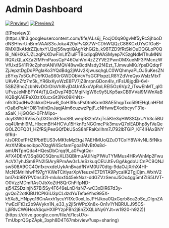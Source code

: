 # Admin Dashboard

[![Preview1](https://res.cloudinary.com/dzaoju6lr/image/upload/v1719428283/pfdlhzroc8kr1eebitv0.png)](https://drive.google.com/file/d/1csU7o-TmUbprQGpZApk_3xph8D4T67mb/view?usp=sharing)
[![Preview2](https://lh3.googleusercontent.com/fife/ALs6j_HMKasy_JpotCs4LkTeRkZH24cwcj7xApqKrxF3yA9uew7aGT1EEzODdDn97jRAhbzCefJEmDu8PhixaJi6Q5ngGtvOtTn_-E1eDgd7sm01MkqA4iIHGrYW93gNMrRwPr9NNzjE9WWxUQWfX8ddUBsLqqd0djTp2CsJ2TT89yvFN-5FNjBknJgc7QxfrYaw0QhZ7GJe5fYGVdnWgwmh9klzp1bLDLMwLBS0KYqhPHBwCKg8MrOOrQSO6aqXu8DlyEYv_5MOt2KTntINtntpvWURrgIV5znCV9ek4IxrCYI8zZ1g1wdYTdhMqT_0O0eV0Sn-PsN8KU5TDp01rsPgrvpUx24_9UHXVnsD9wiEQinH8f4Dvvbhin9xji2xITHNf3u54YnIIpDtnbDwyDlroyogu8tGo30Kwq5e9RdAeDjoJBYZStUs6RpwA4cI5Xkap3A2UXF5UCEmZ_1HeioJljvymkcC0eXniKrsDumQhRCMajnTOHzcqGbgp2jOk2JTpnjBqj3P6jUkVZOmWuUp1XIfmZPuQGk7l7v3eqPfaCdTHosQPc4wz_D7stp9cbuGrEDlk9ZBvN04kQoTIe08zs8BVLU8bIiyByrQFSQ4UbfOatnxE_jjCO_5LvPb096zbg577-fXEZytFNxV8QzDLwqIgSYBj0r8-6enhdTluHilVGrdrocPZL-mON3cmT1uKDcjyrejgYjNI-2mSE9SMjwSB-gVb8Fj1hBCF1YuOOsP9gjMjn0ksGkEeckOnX4UuI_WgnD4rkDxuz9YTdaY2wrzdJJOxFX1H5jiab1lGxlBr-msmQPAdiX6Ivs-opXZHHsWYiIBpKzi966kgBDQQvGneifF_mTHo0Vghk7h9Te4ArRps_BZyd_uDPvtyc4KQ-lNR1URbbL-kYFm50435RJC-sMATphJQMY_r5pO6LeSOoodjNXBQ98zjfbS8cfHQum41s3wb28fuMoHMoX81u61I-vl6np3r-in8AnIn1nLRVAni3YK8KTTkxnFNY_SD_xQkFXBoahSLk4q2Z1-JKzPNLZPAXL21B2sa4rN0B8afkVc5YvsCXnlDoG7cySbEc6x5-LhQqxjhI64eEWrb4bZuUzMPTc7WXj58_bi9HZ2iZl9zA3XdqhYgZhP6BkAT3z2LBhFtlSbgd6QwZQX3q_tSEl65PDPd3-U-5rmOAPfdUfC8i445NS5GyQsZBexwQCLgKOBNTZ-wf74JvhDhkfa97v5tZuhIXgtB94hRa0KO30akB9MbDg80mOM19t6pvQtUIfSJXd3NS7hMDToNP2hq9FYGDt1hpH0AfGbXtYSNQPCktM3b8Tsx3lfNpWvnrW_sApqBg5SoapS0HCakS3n-YA5w3nN-EtQP5bA8m4BJFsUGv2UBwS9pAZg4f5Me9QtCWzs06E1hYVNeA7swW02g_9YrCJkamRMwvtmI8IYsrShFTDerKBJ9iIdBylXlfvnxuhbiBBhFaIn595Exl_l74OLEWdGGqDBzYZbg3YLSJuzjyfmUaEWB4atBmBbJ8TuqlCAtju9GDqcfQxbU0MPdgaSpVl14kzRGweXqrxLvlgA0m7IPEnScmS9Fyey25bas_5UYmqiCzjXUpNaj6hlxcAu47o6LmR9wquWroRNajdVd2bHY20=w1920-h922)](https://drive.google.com/file/d/1csU7o-TmUbprQGpZApk_3xph8D4T67mb/view?usp=sharing)

<div style="overflow:hidden;border-radius:10px">
[![Preview3](https://lh3.googleusercontent.com/fife/ALs6j_FocjO0q90gvMf5yRcSjhboDdNSHhvrUnBrmVAAiS3cJoka420yPvQX7W-CDhWQQzC88KCxUYsCfGoB-RMXIBkAfdrZZjuhxYU2ojS6wqtiQAgYkhGi2b_k96TZD9fRtSkiOuDQGLoP0QBi_N6HXs7JZLzqPsXDwFinLIfZlulFTBcdipqBWASMyep7K5zgNdMThuMNNRQXzQLaXZa2fMFmPaosCpF46OahVni4zZ2YVE2PwnOMXueMF3PMcnzWVfUxdS41Fl9cZphotANIVMQV48wvBcdMsdy2f4Ezt_TJmwuMKuYpsDQdqrFZjJepztDgDdPPgIaKo3YQdBdg2jWJv2KjwusqhgLC0WQhmyaPLOJSuKesZNz8Yxy7x5CuFObfKOaS60rGWDObVcVFsGCPIxpzLR8YZdVreQyxWsIzMtxTUKvKnZfz7m5k_YR6lxKyxWzE8FV7jZ8nrpnGDon4Iv_rlFsU8jgdB-6vI-5SBZBhoZzbhNvDOrDIsVh8IvjD4UrA5xxVpRoLREl5Oz6Vp2_iTswEhMT_qlGUFvzJeMhBFY4AtTjLGxDvp74BCMqiNlgW6c9y5LKp5axCB9VVaI9MWnXaBKQBqKAEPeXOzitXucxGt3Nk09KhNz-nRr3QudHw2ckknDHawB_0oH3RusPs0tmKxm08AE5hqpTxo5l9tEHgLnHFMrOa8xPoAHOl8TntInDnJaqjAIm6cuzwzPpjF_cNHwwEXodbcyvT31e-aSaK_HjGO6d-0FhMipo-dcyI3WGRV5sZqD3Gm3E1ooSBLweqR82mVxjTs5KIe3qHWSSQxUYh3c5BUoq4UImhI9M_HIxcmBH4HCVu15HknFzNGOmcPik3muvQ7xlEADhp8yfVaQeGOLZOFQ01_HZfRSjPesGQfDkUSoS8hFRaKxIIhm7J792lbTGiP_KF4lHAxBNY6fRd-rJsOR0efPHZfPbtfEUS3vMKfeMzEtgJPAEHMUoQZuOTCxIY8W4vNLi5fNksAtrXM9bueoibpo70zgW4ScfamFgoa1MvBt0s8d-amUNTpnQda4HQesDbCrqq9I_a0FvgtQo-AFX4DEnV3Sq8QC5QbnuXLl3QBIrnuAUlNqP1WuTYMMus4HRvWnMp2FwuAcVX1yhJSm8PN2l5lAryRPmAw0s1JeSzkuqOEUJtEvGgAkgdoUICnPCBQNJsw508A9OC4On1xcvxdeUykAnBvadfNVM0U70dtg-9daOJjXrhX4HI-McN5MrilhlwFf97gYKWeTCitlyarXpVfeuzvlE7EfiTA9PycaIK2TgjCjm_WxhV2bnI7kb9BYPV0ns32l-mluIoxf445ekNxz-ddGZVzSenxJ5Ox4gg5mfZIS5UVT-O0VzzMDmRAsOJbXoZtH8QrGhFifpND-sj54ZSDzInjN57Bi5Sy4F649eLnD4sN7-wC3xDIR67d3y-gvQoZ2otKlBU1CPIGiU3pCLdzdYuTefaeYhs995X-k5Xa5_HNpyq16CnAvxh1ycuYRXc0oxLlcJPHJkoa0QxGqrb8ca2oSe_OlgnZAYwEciFtDz2b9AVykn1N_e33_y2jI5rWPcXn8x-On1v1YNBRULJ95CS-LjIiRlvCW6HorASquHXIlPYzpFBh2j8nZXQLbNy6YJt=w1920-h922)](https://drive.google.com/file/d/1csU7o-TmUbprQGpZApk_3xph8D4T67mb/view?usp=sharing)
</div>
